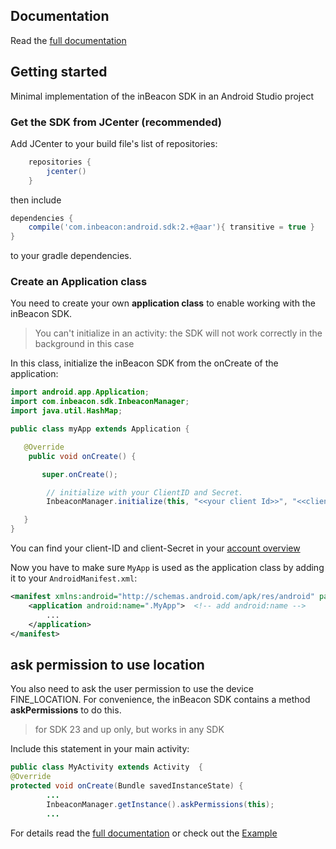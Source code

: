 ## Documentation

Read the [full documentation](documentation/README.md)

## Getting started
Minimal implementation of the inBeacon SDK in an Android Studio project

### Get the SDK from JCenter (recommended)
Add JCenter to your build file's list of repositories:

```groovy
    repositories {
        jcenter()
    }
```

then include

```groovy
dependencies {
	compile('com.inbeacon:android.sdk:2.+@aar'){ transitive = true }
}
```
to your gradle dependencies.

### Create an Application class
You need to create your own **application class** to enable working with the inBeacon SDK.
> You can't initialize in an activity: the SDK will not work correctly in the background in this case

In this class, initialize the inBeacon SDK from the onCreate of the application:

```java
import android.app.Application;
import com.inbeacon.sdk.InbeaconManager;
import java.util.HashMap;

public class myApp extends Application {

   @Override
	public void onCreate() {

       super.onCreate();

		// initialize with your ClientID and Secret.
		InbeaconManager.initialize(this, "<<your client Id>>", "<<client Secret>>");

   }
}
```
You can find your client-ID and client-Secret in your [account overview](http://console.inbeacon.nl/account) 

Now you have to make sure `MyApp` is used as the application class by adding it to your `AndroidManifest.xml`:

```xml
<manifest xmlns:android="http://schemas.android.com/apk/res/android" package="com.inbeacon.inbeaconsdktest" >
    <application android:name=".MyApp">  <!-- add android:name -->
		...
    </application>
</manifest>
```

## ask permission to use location 
You also need to ask the user permission to use the device FINE_LOCATION. For convenience, the inBeacon SDK contains a method **askPermissions** to do this. 

> for SDK 23 and up only, but works in any SDK

Include this statement in your main activity:

```java
public class MyActivity extends Activity  { 
@Override
protected void onCreate(Bundle savedInstanceState) {
		...
		InbeaconManager.getInstance().askPermissions(this);
		...
```

For details read the [full documentation](documentation/README.md) or check out the [Example](https://github.com/inbeacon/InbeaconSdk-android/tree/master/example)



